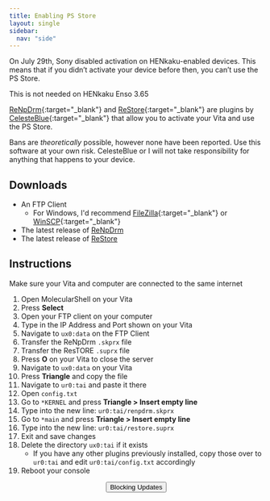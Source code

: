 ```yaml
---
title: Enabling PS Store
layout: single
sidebar:
  nav: "side"
---
```


On July 29th, Sony disabled activation on HENkaku-enabled devices. This means that if you didn’t activate your device before then, you can’t use the PS Store.

<p class="notice">This is not needed on HENkaku Enso 3.65</p>

[ReNpDrm](http://renpdrm.customprotocol.com/release_page.php){:target="_blank"} and [ReStore](http://renpdrm.customprotocol.com/release_page.php){:target="_blank"} are plugins by [CelesteBlue](https://twitter.com/CelesteBlue123){:target="_blank"} that allow you to activate your Vita and use the PS Store.

Bans are _theoretically_ possible, however none have been reported. Use this software at your own risk. CelesteBlue or I will not take responsibility for anything that happens to your device.

## Downloads

- An FTP Client
	- For Windows, I'd recommend [FileZilla](https://filezilla-project.org/){:target="_blank"} or [WinSCP](https://winscp.net/eng/download.php){:target="_blank"}
- The latest release of [ReNpDrm](http://renpdrm.customprotocol.com/renpdrm_download.php)
- The latest release of [ReStore](http://renpdrm.customprotocol.com/restore_download.php)

## Instructions

Make sure your Vita and computer are connected to the same internet

1. Open MolecularShell on your Vita
2. Press **Select**
3. Open your FTP client on your computer
4. Type in the IP Address and Port shown on your Vita
5. Navigate to `ux0:data` on the FTP Client
6. Transfer the ReNpDrm `.skprx` file
6. Transfer the ResTORE `.suprx` file
8. Press **O** on your Vita to close the server
9. Navigate to `ux0:data` on your Vita
10. Press **Triangle** and copy the file
11. Navigate to `ur0:tai` and paste it there
12. Open `config.txt`
13. Go to `*KERNEL` and press **Triangle > Insert empty line**
14. Type into the new line: `ur0:tai/renpdrm.skprx`
13. Go to `*main` and press **Triangle > Insert empty line**
14. Type into the new line: `ur0:tai/restore.suprx`
15. Exit and save changes
16. Delete the directory `ux0:tai` if it exists
	- If you have any other plugins previously installed, copy those over to `ur0:tai` and edit `ur0:tai/config.txt` accordingly
17. Reboot your console

<center><a href="/guide/blocking-updates"><button class="btn btn--light-outline">Blocking Updates</button></a></center>
